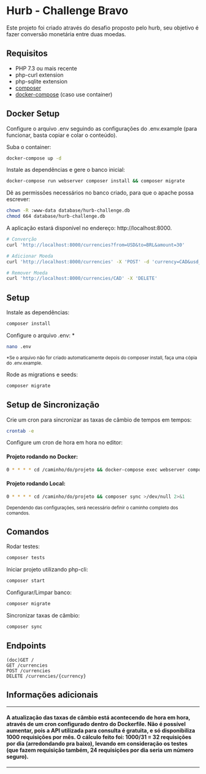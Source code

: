 # Hurb - Challenge Bravo

Este projeto foi criado através do desafio proposto pelo hurb, seu objetivo é fazer conversão monetária entre duas moedas.

## Requisitos
- PHP 7.3 ou mais recente
- php-curl extension
- php-sqlite extension
- [composer](https://getcomposer.org/doc/00-intro.md)
- [docker-compose](https://docs.docker.com/compose/install) (caso use container)

## Docker Setup

Configure o arquivo .env seguindo as configurações do .env.example (para funcionar, basta copiar e colar o conteúdo).

Suba o container:
```sh
docker-compose up -d
```

Instale as dependências e gere o banco inicial:
```sh
docker-compose run webserver composer install && composer migrate
```

Dê as permissões necessários no banco criado, para que o apache possa escrever:
```sh
chown -R :www-data database/hurb-challenge.db
chmod 664 database/hurb-challenge.db
```

A aplicação estará disponível no endereço: http://localhost:8000.
```sh
# Converção
curl 'http://localhost:8000/currencies?from=USD&to=BRL&amount=30'

# Adicionar Moeda
curl 'http://localhost:8000/currencies' -X 'POST' -d 'currency=CAD&usd_value=0.80'

# Remover Moeda
curl 'http://localhost:8000/currencies/CAD' -X 'DELETE'
```

## Setup

Instale as dependências:

```sh 
composer install
```

Configure o arquivo .env: *
```sh
nano .env
```
<sub>*Se o arquivo não for criado automaticamente depois do composer install, faça uma cópia do .env.example.</sub>

Rode as migrations e seeds:
```sh
composer migrate
```

## Setup de Sincronização

Crie um cron para sincronizar as taxas de câmbio de tempos em tempos:
```sh
crontab -e
```

Configure um cron de hora em hora no editor:

#### Projeto rodando no Docker:
```sh
0 * * * * cd /caminho/do/projeto && docker-compose exec webserver composer sync
```
#### Projeto rodando Local:
```sh
0 * * * * cd /caminho/do/projeto && composer sync >/dev/null 2>&1
```
<sub>Dependendo das configurações, será necessário definir o caminho completo dos comandos.</sub>

##


## Comandos

Rodar testes:
```sh
composer tests
```

Iniciar projeto utilizando php-cli:
```sh
composer start
```

Configurar/Limpar banco:
```sh
composer migrate
```

Sincronizar taxas de câmbio:
```sh
composer sync
```

## Endpoints

```
(doc)GET /
GET /currencies
POST /currencies
DELETE /currencies/{currency}
```

## Informações adicionais
---

#### A atualização das taxas de câmbio está acontecendo de hora em hora, através de um cron configurado dentro do Dockerfile. Não é possível aumentar, pois a API utilizada para consulta é gratuita, e só disponibiliza 1000 requisições por mês. O cálculo feito foi: 1000/31 = 32 requisições por dia (arredondando pra baixo), levando em consideração os testes (que fazem requisição também, 24 requisições por dia seria um número seguro).

---
